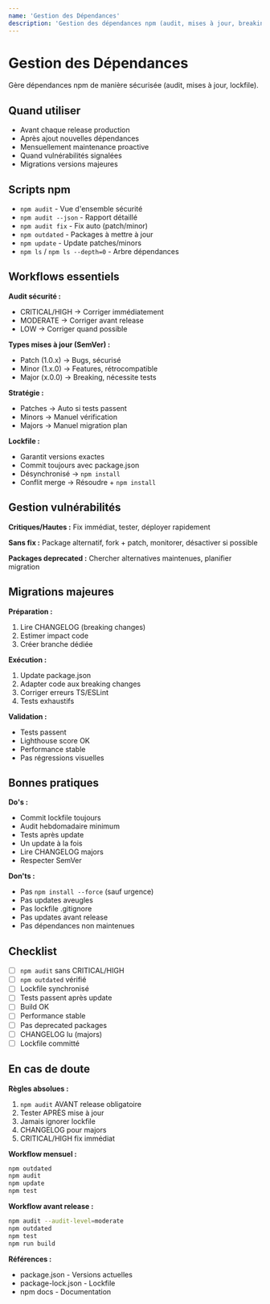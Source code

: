 ```yaml
---
name: 'Gestion des Dépendances'
description: 'Gestion des dépendances npm (audit, mises à jour, breaking changes, lockfile). Utiliser avant release, après ajout packages, ou mensuellement pour maintenance'
---
```


# Gestion des Dépendances

Gère dépendances npm de manière sécurisée (audit, mises à jour, lockfile).

## Quand utiliser

- Avant chaque release production
- Après ajout nouvelles dépendances
- Mensuellement maintenance proactive
- Quand vulnérabilités signalées
- Migrations versions majeures

## Scripts npm

- `npm audit` - Vue d'ensemble sécurité
- `npm audit --json` - Rapport détaillé
- `npm audit fix` - Fix auto (patch/minor)
- `npm outdated` - Packages à mettre à jour
- `npm update` - Update patches/minors
- `npm ls` / `npm ls --depth=0` - Arbre dépendances

## Workflows essentiels

**Audit sécurité :**

- CRITICAL/HIGH → Corriger immédiatement
- MODERATE → Corriger avant release
- LOW → Corriger quand possible

**Types mises à jour (SemVer) :**

- Patch (1.0.x) → Bugs, sécurisé
- Minor (1.x.0) → Features, rétrocompatible
- Major (x.0.0) → Breaking, nécessite tests

**Stratégie :**

- Patches → Auto si tests passent
- Minors → Manuel vérification
- Majors → Manuel migration plan

**Lockfile :**

- Garantit versions exactes
- Commit toujours avec package.json
- Désynchronisé → `npm install`
- Conflit merge → Résoudre + `npm install`

## Gestion vulnérabilités

**Critiques/Hautes :** Fix immédiat, tester, déployer rapidement

**Sans fix :** Package alternatif, fork + patch, monitorer, désactiver si possible

**Packages deprecated :** Chercher alternatives maintenues, planifier migration

## Migrations majeures

**Préparation :**

1. Lire CHANGELOG (breaking changes)
2. Estimer impact code
3. Créer branche dédiée

**Exécution :**

1. Update package.json
2. Adapter code aux breaking changes
3. Corriger erreurs TS/ESLint
4. Tests exhaustifs

**Validation :**

- Tests passent
- Lighthouse score OK
- Performance stable
- Pas régressions visuelles

## Bonnes pratiques

**Do's :**

- Commit lockfile toujours
- Audit hebdomadaire minimum
- Tests après update
- Un update à la fois
- Lire CHANGELOG majors
- Respecter SemVer

**Don'ts :**

- Pas `npm install --force` (sauf urgence)
- Pas updates aveugles
- Pas lockfile .gitignore
- Pas updates avant release
- Pas dépendances non maintenues

## Checklist

- [ ] `npm audit` sans CRITICAL/HIGH
- [ ] `npm outdated` vérifié
- [ ] Lockfile synchronisé
- [ ] Tests passent après update
- [ ] Build OK
- [ ] Performance stable
- [ ] Pas deprecated packages
- [ ] CHANGELOG lu (majors)
- [ ] Lockfile committé

## En cas de doute

**Règles absolues :**

1. `npm audit` AVANT release obligatoire
2. Tester APRÈS mise à jour
3. Jamais ignorer lockfile
4. CHANGELOG pour majors
5. CRITICAL/HIGH fix immédiat

**Workflow mensuel :**

```bash
npm outdated
npm audit
npm update
npm test
```

**Workflow avant release :**

```bash
npm audit --audit-level=moderate
npm outdated
npm test
npm run build
```

**Références :**

- package.json - Versions actuelles
- package-lock.json - Lockfile
- npm docs - Documentation
